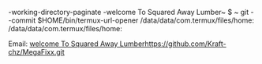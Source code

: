 -working-directory-paginate -welcome To Squared Away Lumber~ $ ~ git --commit $HOME/bin/termux-url-opener
/data/data/com.termux/files/home: /data/data/com.termux/files/home:<p>Email: <a href="mailto:operation.squaredawaylumber@gmail.com">welcome To Squared Away Lumberhttps://github.com/Kraft-chz/MegaFixx.git

<!---
Kraft-chz/Kraft-chz is a ✨ special ✨ repository because its `README.md` (this file) appears on your GitHub profile.
You can click the Preview link to take a look at your changes.
--->
